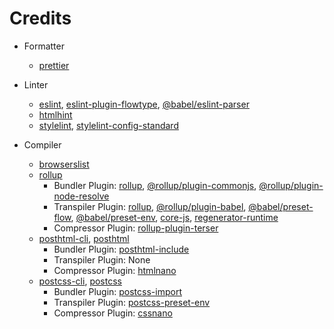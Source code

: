# Credits

- Formatter
	- [prettier](https://github.com/prettier/prettier/)

- Linter
	- [eslint](https://github.com/eslint/eslint/), [eslint-plugin-flowtype](https://github.com/gajus/eslint-plugin-flowtype/), [@babel/eslint-parser](https://github.com/babel/babel/tree/main/eslint/babel-eslint-parser/)
	- [htmlhint](https://github.com/HTMLHint/HTMLHint/)
	- [stylelint](https://github.com/stylelint/stylelint/), [stylelint-config-standard](https://github.com/stylelint/stylelint-config-standard/)

- Compiler
	- [browserslist](https://github.com/browserslist/browserslist/)
	- [rollup](https://github.com/rollup/rollup/)
		- Bundler Plugin: [rollup](https://github.com/rollup/rollup/), [@rollup/plugin-commonjs](https://github.com/rollup/plugins/tree/master/packages/commonjs/), [@rollup/plugin-node-resolve](https://github.com/rollup/plugins/tree/master/packages/node-resolve/)
		- Transpiler Plugin: [rollup](https://github.com/rollup/rollup/), [@rollup/plugin-babel](https://github.com/rollup/plugins/tree/master/packages/babel/), [@babel/preset-flow](https://github.com/babel/babel/tree/main/packages/babel-preset-flow/), [@babel/preset-env](https://github.com/babel/babel/tree/main/packages/babel-preset-env/), [core-js](https://github.com/zloirock/core-js/), [regenerator-runtime](https://github.com/facebook/regenerator/tree/main/packages/runtime/)
		- Compressor Plugin: [rollup-plugin-terser](https://github.com/TrySound/rollup-plugin-terser/)
	- [posthtml-cli](https://github.com/posthtml/posthtml-cli/), [posthtml](https://github.com/posthtml/posthtml/)
		- Bundler Plugin: [posthtml-include](https://github.com/posthtml/posthtml-include/)
		- Transpiler Plugin: None
		- Compressor Plugin: [htmlnano](https://github.com/posthtml/htmlnano/)
	- [postcss-cli](https://github.com/postcss/postcss-cli/), [postcss](https://github.com/postcss/postcss/)
		- Bundler Plugin: [postcss-import](https://github.com/postcss/postcss-import/)
		- Transpiler Plugin: [postcss-preset-env](https://github.com/csstools/postcss-plugins/tree/main/plugin-packs/postcss-preset-env/)
		- Compressor Plugin: [cssnano](https://github.com/cssnano/cssnano/)
